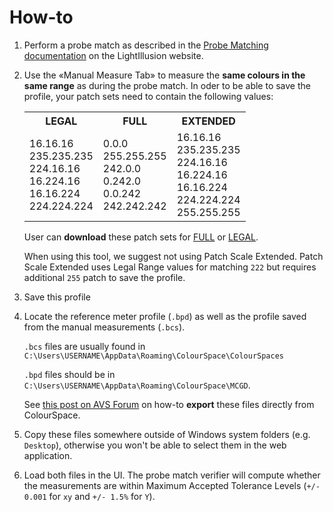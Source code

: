 # How-to

1. Perform a probe match as described in the [Probe Matching documentation](https://www.lightillusion.com/probe_matching.html) on the LightIllusion website.

2. Use the «Manual Measure Tab» to measure the **same colours in the same range** as during the probe match. In oder to be able to save the profile, your patch sets need to contain the following values:

   <!-- prettier-ignore -->
   <table class='table-patches'>
      <tr>
        <th>LEGAL</th>
        <th>FULL</th>
        <th>EXTENDED</th>
      </tr>
      <tr>
        <td>
        16.16.16<br>
        235.235.235<br>
        224.16.16<br>
        16.224.16<br>
        16.16.224<br>
        224.224.224
        </td>
        <td>
        0.0.0<br>
        255.255.255<br>
        242.0.0<br>
        0.242.0<br>
        0.0.242<br>
        242.242.242
        </td>
        <td>
        16.16.16<br>
        235.235.235<br>
        224.16.16<br>
        16.224.16<br>
        16.16.224<br>
        224.224.224<br>
        255.255.255
        </td>
      </tr>
    </table>

   User can **download** these patch sets for [FULL](./Probe-Matching-Verification_FULL.csv) or [LEGAL](./Probe-Matching-Verification_LEGAL.csv).

   When using this tool, we suggest not using Patch Scale Extended. Patch Scale Extended uses Legal Range values for matching `222` but requires additional `255` patch to save the profile.

3. Save this profile

4. Locate the reference meter profile (`.bpd`) as well as the profile saved from the manual measurements (`.bcs`).

   `.bcs` files are usually found in `C:\Users\USERNAME\AppData\Roaming\ColourSpace\ColourSpaces`

   `.bpd` files should be in `C:\Users\USERNAME\AppData\Roaming\ColourSpace\MCGD`.

   See [this post on AVS Forum](https://www.avsforum.com/threads/colourspace-cms-next-generation-calibration-thread.3049142/post-61311991) on how-to **export** these files directly from ColourSpace.

5. Copy these files somewhere outside of Windows system folders (e.g. `Desktop`), otherwise you won't be able to select them in the web application.

6. Load both files in the UI. The probe match verifier will compute whether the measurements are within Maximum Accepted Tolerance Levels (`+/- 0.001` for `xy` and `+/- 1.5%` for `Y`).
